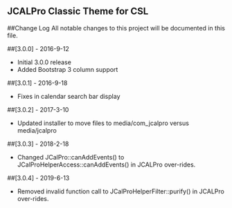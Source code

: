 ## JCALPro Classic Theme for CSL

##Change Log
All notable changes to this project will be documented in this file.

##[3.0.0] - 2016-9-12
  - Initial 3.0.0 release
  - Added Bootstrap 3 column support

##[3.0.1] - 2016-9-18
  - Fixes in calendar search bar display
  
##[3.0.2] - 2017-3-10
  - Updated installer to move files to media/com_jcalpro versus media/jcalpro
  
##[3.0.3] - 2018-2-18
- Changed JCalPro::canAddEvents() to JCalProHelperAccess::canAddEvents() in JCALPro over-rides.

##[3.0.4] - 2019-6-13
- Removed invalid function call to JCalProHelperFilter::purify() in JCALPro over-rides.
